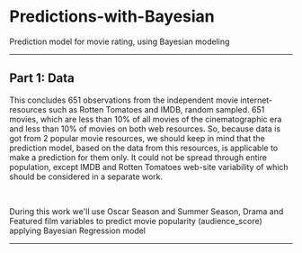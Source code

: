 # Predictions-with-Bayesian
Prediction model for movie rating, using Bayesian modeling

* * *

## Part 1: Data
<p> This concludes 651 observations from the independent movie internet-resources such as Rotten Tomatoes and IMDB, random sampled. 651 movies, which are less than 10% of all movies of the cinematographic era and less than 10% of movies on both web resources. So, because data is got from 2 popular movie resources, we should keep in mind that the prediction model, based on the data from this resources, is applicable to make a prediction for them only. It could not be spread through entire population, except IMDB and Rotten Tomatoes web-site variability of which should be considered in a separate work. </p><br>
<p>During this work we'll use Oscar Season and Summer Season, Drama and Featured film  variables to predict movie popularity (audience_score) applying Bayesian Regression model </p>



* * *
